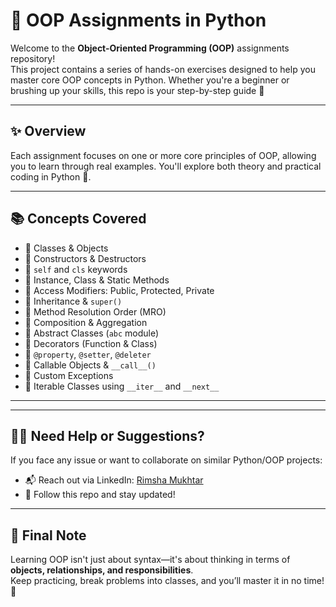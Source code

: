 # 🧠 OOP Assignments in Python

Welcome to the **Object-Oriented Programming (OOP)** assignments repository!  
This project contains a series of hands-on exercises designed to help you master core OOP concepts in Python. Whether you're a beginner or brushing up your skills, this repo is your step-by-step guide 🚀

---

## ✨ Overview

Each assignment focuses on one or more core principles of OOP, allowing you to learn through real examples. You'll explore both theory and practical coding in Python 🐍.

---

## 📚 Concepts Covered

- 🔹 Classes & Objects  
- 🔹 Constructors & Destructors  
- 🔹 `self` and `cls` keywords  
- 🔹 Instance, Class & Static Methods  
- 🔹 Access Modifiers: Public, Protected, Private  
- 🔹 Inheritance & `super()`  
- 🔹 Method Resolution Order (MRO)  
- 🔹 Composition & Aggregation  
- 🔹 Abstract Classes (`abc` module)  
- 🔹 Decorators (Function & Class)  
- 🔹 `@property`, `@setter`, `@deleter`  
- 🔹 Callable Objects & `__call__()`  
- 🔹 Custom Exceptions  
- 🔹 Iterable Classes using `__iter__` and `__next__`

---

---

## 🙋‍♀️ Need Help or Suggestions?

If you face any issue or want to collaborate on similar Python/OOP projects:

- 📬 Reach out via LinkedIn: [Rimsha Mukhtar](https://www.linkedin.com/in/rimsha-mukhtar-ahmed-6b88632b5/)
- 🐙 Follow this repo and stay updated!

---

## 📌 Final Note

Learning OOP isn't just about syntax—it's about thinking in terms of **objects, relationships, and responsibilities**.  
Keep practicing, break problems into classes, and you’ll master it in no time! 🌟

